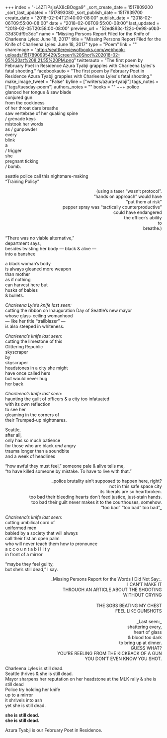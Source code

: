 +++
index = "-L4ZTiPsjsAX8cBOqga9"
_sort_create_date = 1517809200
_sort_last_updated = 1517893080
_sort_publish_date = 1517939700
create_date = "2018-02-04T21:40:00-08:00"
publish_date = "2018-02-06T09:55:00-08:00"
date = "2018-02-06T09:55:00-08:00"
last_updated = "2018-02-05T20:58:00-08:00"
preview_url = "52ed893c-f22c-0e98-a0b3-33d30df9c3dc"
name = "Missing Persons Report Filed for the Knife of Charleena Lyles: June 18, 2017"
title = "Missing Persons Report Filed for the Knife of Charleena Lyles: June 18, 2017"
type = "Poem"
link = ""
shareimage = "http://seattlereviewofbooks.com/webhook-uploads/1517890995429/Screen%20Shot%202018-02-05%20at%208.21.55%20PM.png"
twitterauto = "The first poem by February Poet in Residence Azura Tyabji grapples with Charleena Lyles's fatal shooting."
facebookauto = "The first poem by February Poet in Residence Azura Tyabji grapples with Charleena Lyles's fatal shooting."
make_image_tweet = "False"
byline = ["writers/azura-tyabji"]
tags_notes = ["tags/tuesday-poem"]
authors_notes = ""
books = ""
+++
police<br>
glanced her tongue &amp; saw blade<br>
conjured gun<br>
from the cockiness<br>
of her throat dare breathe<br>
saw vertebrae of her quaking spine<br>
/ grenade keys<br> 
mistook her words<br>
as / gunpowder<br>
every<br>
blink<br>
a<br>
/ trigger<br>
she<br>
pregnant ticking<br>
/ bomb.

seattle police call this nightmare-making<br>
“Training Policy”

<p style="text-align:right">
(using a taser “wasn’t protocol”.<br>
“hands on approach” would have<br>
“put them at risk”<br>
pepper spray was “tactically counterproductive”<br>
could have endangered<br>
the officer’s ability<br>
to<br>
breathe.)
</p>

“There was no viable alternative,”<br>
department says,<br>
besides twisting her body &mdash; black &amp; alive &mdash;<br>
into a banshee

a black woman’s body<br>
is always gleaned more weapon<br>
than mother<br>
as if nothing<br>
can harvest here but<br>
husks of babies<br>
&amp; bullets.

_Charleena Lyle’s knife last seen:_<br>
cutting the ribbon on Inauguration Day of Seattle’s new mayor<br>
whose glass-ceiling womanhood<br>
&mdash; like her title “trailblazer” &mdash;<br>
is also steeped in whiteness.

_Charleena’s knife last seen:_<br>
cutting the limestone of this<br>
Glittering Republic<br>
skyscraper<br>
by<br>
skyscraper<br>
headstones in a city she might<br>
have once called hers<br>
but would never hug<br>
her back

_Charleena’s knife last seen:_<br>
haunting the guilt of officers &amp; a city too infatuated<br>
with its own reflection<br>
to see her<br>
gleaming in the corners of<br>
their Trumped-up nightmares.

Seattle,<br>
after all,<br>
only has so much patience<br>
for those who are black _and_ angry<br>
trauma longer than a soundbite<br>
and a week of headlines

“how awful they must feel,” someone pale &amp; alive tells me,<br>
“to have killed someone by mistake. To have to live with that.”

<p style="text-align:right">
_police brutality ain’t supposed to happen here, right?<br>
not in this safe space city<br>
its liberals are so heartbroken.<br>
too bad their bleeding hearts don’t feed justice, just-stain hands.<br>
too bad their guilt never makes it to the courthouses, somehow.<br>
“too bad” “too bad” too bad”_</p>
   
_Charleena’s knife last seen:_<br>
cutting umbilical cord of<br>
uniformed men<br>
babied by a society that will always<br>
call their fist an open palm<br>
who will never teach them how to pronounce<br>
a c c o u n t a b i l i t y<br>
in front of a mirror

“maybe they feel guilty,<br>
but she’s still dead,” I say.

<p style="text-align:right">
_Missing Persons Report for the Words I Did Not Say:_<br>
I CAN’T MAKE IT<br>
THROUGH AN ARTICLE ABOUT THE SHOOTING<br>
WITHOUT CRYING<br><br>
THE SOBS BEATING MY CHEST<br>
FEEL LIKE GUNSHOTS<br><br>
_Last seen:_<br>
shattering every,<br>
heart of glass<br> 
&amp; blood too dark<br>
to bring up at dinner.<br>
GUESS WHAT?<br>
YOU’RE REELING FROM THE KICKBACK OF A GUN<br>
YOU DON’T EVEN KNOW YOU SHOT.
</p>

Charleena Lyles is still dead.<br>
Seattle thrives &amp; she is still dead.<br>
Mayor sharpens her reputation on her headstone at the MLK rally &amp; she is still dead<br> 
Police try holding her knife<br>
up to a mirror<br>
it shrivels into ash<br>
yet she is still dead.

**she is still dead.<br>
she is still dead.**

<div class="poem-footer">Azura Tyabji is our February Poet in Residence.</div>
